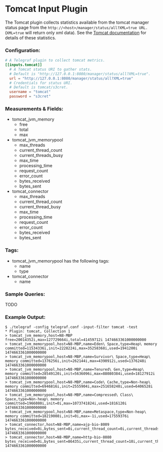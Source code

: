 # Tomcat Input Plugin

The Tomcat plugin collects statistics available from the tomcat manager status page from the `http://<host>/manager/status/all?XML=true URL.`
(`XML=true` will return only xml data). See the [Tomcat documentation](https://tomcat.apache.org/tomcat-9.0-doc/manager-howto.html#Server_Status) for details of these statistics.

### Configuration:

```toml
# A Telegraf plugin to collect tomcat metrics.
[[inputs.tomcat]]
  # A Tomcat status URI to gather stats.
  # Default is "http://127.0.0.1:8080/manager/status/all?XML=true".
  url = "http://127.0.0.1:8080/manager/status/all?XML=true"
  # Credentials for status URI.
  # Default is tomcat/s3cret.
  username = "tomcat"
  password = "s3cret"
```

### Measurements & Fields:

- tomcat\_jvm\_memory
    - free
    - total
    - max
- tomcat\_jvm\_memorypool
  - max\_threads
  - current\_thread\_count
  - current\_threads\_busy
  - max\_time
  - processing\_time
  - request\_count
  - error\_count
  - bytes\_received
  - bytes\_sent
- tomcat\_connector
  - max\_threads
  - current\_thread\_count
  - current\_thread\_busy
  - max\_time
  - processing\_time
  - request\_count
  - error\_count
  - bytes\_received
  - bytes\_sent

### Tags:

- tomcat\_jvm\_memorypool has the following tags:
  - name
  - type
- tomcat\_connector
  - name

### Sample Queries:

TODO

### Example Output:

```
$ ./telegraf -config telegraf.conf -input-filter tomcat -test
* Plugin: tomcat, Collection 1
> tomcat_jvm_memory,host=N8-MBP free=20014352i,max=127729664i,total=41459712i 1474663361000000000
> tomcat_jvm_memorypool,host=N8-MBP,name=Eden\ Space,type=Heap\ memory committed=11534336i,init=2228224i,max=35258368i,used=1941200i 1474663361000000000
> tomcat_jvm_memorypool,host=N8-MBP,name=Survivor\ Space,type=Heap\ memory committed=1376256i,init=262144i,max=4390912i,used=1376248i 1474663361000000000
> tomcat_jvm_memorypool,host=N8-MBP,name=Tenured\ Gen,type=Heap\ memory committed=28549120i,init=5636096i,max=88080384i,used=18127912i 1474663361000000000
> tomcat_jvm_memorypool,host=N8-MBP,name=Code\ Cache,type=Non-heap\ memory committed=6946816i,init=2555904i,max=251658240i,used=6406528i 1474663361000000000
> tomcat_jvm_memorypool,host=N8-MBP,name=Compressed\ Class\ Space,type=Non-heap\ memory committed=1966080i,init=0i,max=1073741824i,used=1816120i 1474663361000000000
> tomcat_jvm_memorypool,host=N8-MBP,name=Metaspace,type=Non-heap\ memory committed=18219008i,init=0i,max=-1i,used=17559376i 1474663361000000000
> tomcat_connector,host=N8-MBP,name=ajp-bio-8009 bytes_received=0i,bytes_sent=0i,current_thread_count=0i,current_threads_busy=0i,error_count=0i,max_threads=200i,max_time=0i,processing_time=0i,request_count=0i 1474663361000000000
> tomcat_connector,host=N8-MBP,name=http-bio-8080 bytes_received=0i,bytes_sent=86435i,current_thread_count=10i,current_threads_busy=1i,error_count=2i,max_threads=200i,max_time=167i,processing_time=245i,request_count=15i 1474663361000000000
```
